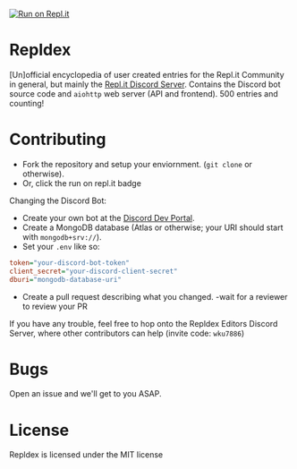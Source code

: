 [![Run on Repl.it](https://repl.it/badge/github/mat-1/ReplDex)](https://repl.it/github/mat-1/ReplDex)

# Repldex
\[Un\]official encyclopedia of user created entries for the Repl.it Community in general, but mainly the [Repl.it Discord Server](https://repl.it/discord). Contains the Discord bot source code and `aiohttp` web server (API and frontend).
500 entries and counting!

# Contributing
- Fork the repository and setup your enviornment. (`git clone` or otherwise).
- Or, click the run on repl.it badge

Changing the Discord Bot:
- Create your own bot at the [Discord Dev Portal](https://discord.com/developers/docs).
- Create a MongoDB database (Atlas or otherwise; your URI should start with `mongodb+srv://`).
- Set your `.env` like so:

```ini
token="your-discord-bot-token"
client_secret="your-discord-client-secret"
dburi="mongodb-database-uri"
```
- Create a pull request describing what you changed.
-wait for a reviewer to review your PR

If you have any trouble, feel free to hop onto the Repldex Editors Discord Server, where other contributors can help (invite code: `wku7886`)

# Bugs
Open an issue and we'll get to you ASAP.

# License
Repldex is licensed under the MIT license
